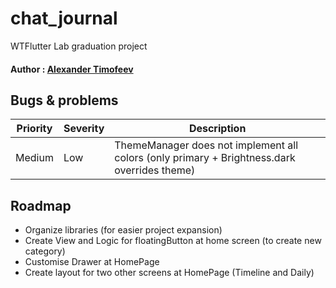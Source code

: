 # chat_journal

WTFlutter Lab graduation project

#### Author : [Alexander Timofeev](https://www.github.com/alex-timof)

## Bugs & problems
| Priority | Severity | Description                                                                                        |
| -------- | -------- | -------------------------------------------------------------------------------------------------- |
| Medium   | Low      | ThemeManager does not implement all colors (only primary + Brightness.dark overrides theme)        |

## Roadmap
- Organize libraries (for easier project expansion)
- Create View and Logic for floatingButton at home screen (to create new category)
- Customise Drawer at HomePage
- Create layout for two other screens at HomePage (Timeline and Daily)

